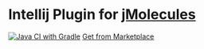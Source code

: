 # Intellij Plugin for [jMolecules](http://jmolecules.org/)

[![Java CI with Gradle](https://github.com/xmolecules/jmolecules-intellij-plugin/actions/workflows/gradle.yml/badge.svg)](https://github.com/xmolecules/jmolecules-intellij-plugin/actions/workflows/gradle.yml)
[Get from Marketplace](https://plugins.jetbrains.com/plugin/15166-jmolecules-support)
